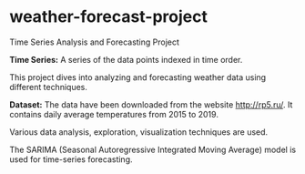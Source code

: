 # weather-forecast-project
Time Series Analysis and Forecasting Project

**Time Series:** A series of the data points indexed in time order.

This project dives into analyzing and forecasting weather data using different techniques.

**Dataset:** The data have been downloaded from the website http://rp5.ru/. It contains daily average temperatures from 2015 to 2019.

Various data analysis, exploration, visualization techniques are used.

The SARIMA (Seasonal Autoregressive Integrated Moving Average) model is used for time-series forecasting.
